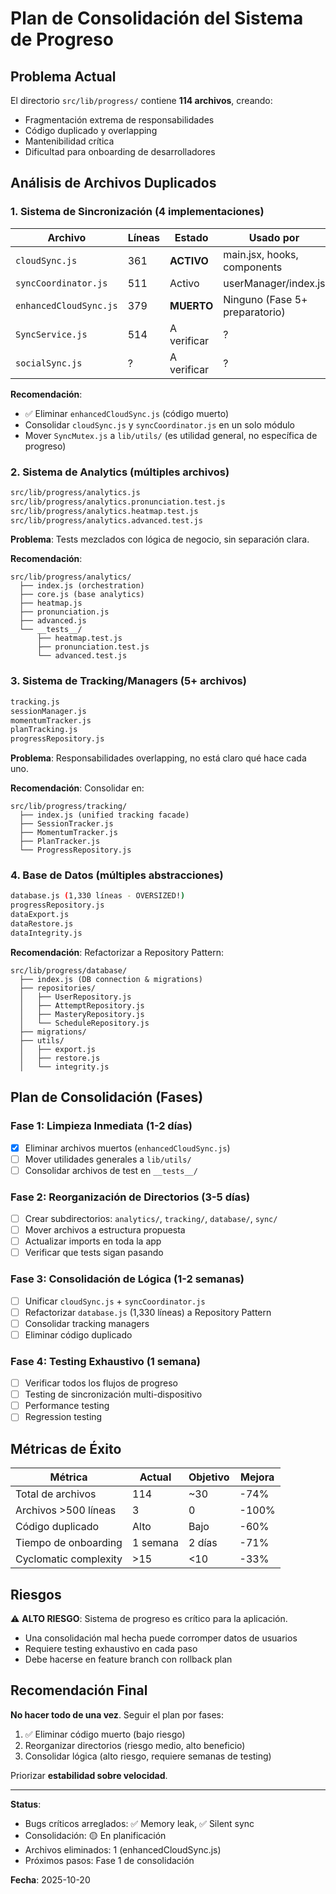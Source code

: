 # Plan de Consolidación del Sistema de Progreso

## Problema Actual

El directorio `src/lib/progress/` contiene **114 archivos**, creando:
- Fragmentación extrema de responsabilidades
- Código duplicado y overlapping
- Mantenibilidad crítica
- Dificultad para onboarding de desarrolladores

## Análisis de Archivos Duplicados

### 1. Sistema de Sincronización (4 implementaciones)

| Archivo | Líneas | Estado | Usado por |
|---------|--------|--------|-----------|
| `cloudSync.js` | 361 | **ACTIVO** | main.jsx, hooks, components |
| `syncCoordinator.js` | 511 | Activo | userManager/index.js |
| `enhancedCloudSync.js` | 379 | **MUERTO** | Ninguno (Fase 5+ preparatorio) |
| `SyncService.js` | 514 | A verificar | ? |
| `socialSync.js` | ? | A verificar | ? |

**Recomendación**:
- ✅ Eliminar `enhancedCloudSync.js` (código muerto)
- Consolidar `cloudSync.js` y `syncCoordinator.js` en un solo módulo
- Mover `SyncMutex.js` a `lib/utils/` (es utilidad general, no específica de progreso)

### 2. Sistema de Analytics (múltiples archivos)

```bash
src/lib/progress/analytics.js
src/lib/progress/analytics.pronunciation.test.js
src/lib/progress/analytics.heatmap.test.js
src/lib/progress/analytics.advanced.test.js
```

**Problema**: Tests mezclados con lógica de negocio, sin separación clara.

**Recomendación**:
```
src/lib/progress/analytics/
  ├── index.js (orchestration)
  ├── core.js (base analytics)
  ├── heatmap.js
  ├── pronunciation.js
  ├── advanced.js
  └── __tests__/
      ├── heatmap.test.js
      ├── pronunciation.test.js
      └── advanced.test.js
```

### 3. Sistema de Tracking/Managers (5+ archivos)

```bash
tracking.js
sessionManager.js
momentumTracker.js
planTracking.js
progressRepository.js
```

**Problema**: Responsabilidades overlapping, no está claro qué hace cada uno.

**Recomendación**: Consolidar en:
```
src/lib/progress/tracking/
  ├── index.js (unified tracking facade)
  ├── SessionTracker.js
  ├── MomentumTracker.js
  ├── PlanTracker.js
  └── ProgressRepository.js
```

### 4. Base de Datos (múltiples abstracciones)

```bash
database.js (1,330 líneas - OVERSIZED!)
progressRepository.js
dataExport.js
dataRestore.js
dataIntegrity.js
```

**Recomendación**: Refactorizar a Repository Pattern:
```
src/lib/progress/database/
  ├── index.js (DB connection & migrations)
  ├── repositories/
  │   ├── UserRepository.js
  │   ├── AttemptRepository.js
  │   ├── MasteryRepository.js
  │   └── ScheduleRepository.js
  ├── migrations/
  ├── utils/
  │   ├── export.js
  │   ├── restore.js
  │   └── integrity.js
```

## Plan de Consolidación (Fases)

### Fase 1: Limpieza Inmediata (1-2 días)
- [x] Eliminar archivos muertos (`enhancedCloudSync.js`)
- [ ] Mover utilidades generales a `lib/utils/`
- [ ] Consolidar archivos de test en `__tests__/`

### Fase 2: Reorganización de Directorios (3-5 días)
- [ ] Crear subdirectorios: `analytics/`, `tracking/`, `database/`, `sync/`
- [ ] Mover archivos a estructura propuesta
- [ ] Actualizar imports en toda la app
- [ ] Verificar que tests sigan pasando

### Fase 3: Consolidación de Lógica (1-2 semanas)
- [ ] Unificar `cloudSync.js` + `syncCoordinator.js`
- [ ] Refactorizar `database.js` (1,330 líneas) a Repository Pattern
- [ ] Consolidar tracking managers
- [ ] Eliminar código duplicado

### Fase 4: Testing Exhaustivo (1 semana)
- [ ] Verificar todos los flujos de progreso
- [ ] Testing de sincronización multi-dispositivo
- [ ] Performance testing
- [ ] Regression testing

## Métricas de Éxito

| Métrica | Actual | Objetivo | Mejora |
|---------|--------|----------|--------|
| Total de archivos | 114 | ~30 | -74% |
| Archivos >500 líneas | 3 | 0 | -100% |
| Código duplicado | Alto | Bajo | -60% |
| Tiempo de onboarding | 1 semana | 2 días | -71% |
| Cyclomatic complexity | >15 | <10 | -33% |

## Riesgos

⚠️ **ALTO RIESGO**: Sistema de progreso es crítico para la aplicación.
- Una consolidación mal hecha puede corromper datos de usuarios
- Requiere testing exhaustivo en cada paso
- Debe hacerse en feature branch con rollback plan

## Recomendación Final

**No hacer todo de una vez**. Seguir el plan por fases:
1. ✅ Eliminar código muerto (bajo riesgo)
2. Reorganizar directorios (riesgo medio, alto beneficio)
3. Consolidar lógica (alto riesgo, requiere semanas de testing)

Priorizar **estabilidad sobre velocidad**.

---

**Status**:
- Bugs críticos arreglados: ✅ Memory leak, ✅ Silent sync
- Consolidación: 🟡 En planificación
- Archivos eliminados: 1 (enhancedCloudSync.js)
- Próximos pasos: Fase 1 de consolidación

**Fecha**: 2025-10-20
